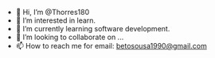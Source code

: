 - 👋 Hi, I’m @Thorres180
- 👀 I’m interested in learn.
- 🌱 I’m currently learning software development.
- 💞️ I’m looking to collaborate on ...
- 📫 How to reach me for email: betosousa1990@gmail.com

<!---
Thorres180/Thorres180 is a ✨ special ✨ repository because its `README.md` (this file) appears on your GitHub profile.
You can click the Preview link to take a look at your changes.
--->
